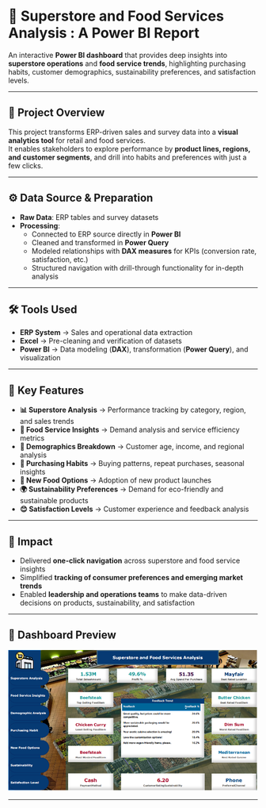 # 🛒 Superstore and Food Services Analysis : A Power BI Report

An interactive **Power BI dashboard** that provides deep insights into **superstore operations** and **food service trends**, highlighting purchasing habits, customer demographics, sustainability preferences, and satisfaction levels.

---

## 📂 Project Overview

This project transforms ERP-driven sales and survey data into a **visual analytics tool** for retail and food services.  
It enables stakeholders to explore performance by **product lines, regions, and customer segments**, and drill into habits and preferences with just a few clicks.

---

## ⚙️ Data Source & Preparation

- **Raw Data**: ERP tables and survey datasets  
- **Processing**:  
  - Connected to ERP source directly in **Power BI**  
  - Cleaned and transformed in **Power Query**  
  - Modeled relationships with **DAX measures** for KPIs (conversion rate, satisfaction, etc.)  
  - Structured navigation with drill-through functionality for in-depth analysis

---

## 🛠 Tools Used

- **ERP System** → Sales and operational data extraction  
- **Excel** → Pre-cleaning and verification of datasets  
- **Power BI** → Data modeling (**DAX**), transformation (**Power Query**), and visualization

---

## 🔑 Key Features

- **📊 Superstore Analysis** → Performance tracking by category, region, and sales trends  
- **🍴 Food Service Insights** → Demand analysis and service efficiency metrics  
- **👥 Demographics Breakdown** → Customer age, income, and regional analysis  
- **🛒 Purchasing Habits** → Buying patterns, repeat purchases, seasonal insights  
- **🥗 New Food Options** → Adoption of new product launches  
- **🌍 Sustainability Preferences** → Demand for eco-friendly and sustainable products  
- **😊 Satisfaction Levels** → Customer experience and feedback analysis

---

## 🚀 Impact

- Delivered **one-click navigation** across superstore and food service insights  
- Simplified **tracking of consumer preferences and emerging market trends**  
- Enabled **leadership and operations teams** to make data-driven decisions on products, sustainability, and satisfaction

---

## 📸 Dashboard Preview

![Dashboard Preview](Images/Menu_.png)

---

